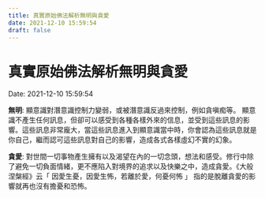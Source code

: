 ```yaml
---
title: 真實原始佛法解析無明與貪愛 
date: 2021-12-10 15:59:54 
draft: false
---
```

# 真實原始佛法解析無明與貪愛
Date: 2021-12-10 15:59:54

<!-- wp:paragraph -->
<p><strong>無明</strong>: 顯意識對潛意識控制力變弱，或被潛意識反過來控制，例如貪嗔痴等。 顯意識不產生任何訊息，但卻可以感受到各種各樣外來的信息，並受到這些訊息的影響。這些訊息非常龐大，當這些訊息進入到顯意識當中時，你會認為這些訊息就是你自己，繼而認可這些訊息對自己的影響，造成各式各樣虛幻不實的幻象。</p>
<!-- /wp:paragraph -->

<!-- wp:paragraph -->
<p><strong>貪愛</strong>: 對世間一切事物產生擁有以及渴望在內的一切念頭，想法和感受。修行中除了避免一切負面情緒，更不應陷入對境界的追求以及快樂之中，造成貪愛。《大般涅槃經》云「 因愛生憂，因愛生怖，若離於愛，何憂何怖 」 指的是脫離貪愛的影響就再也沒有擔憂和恐怖。</p>
<!-- /wp:paragraph -->
